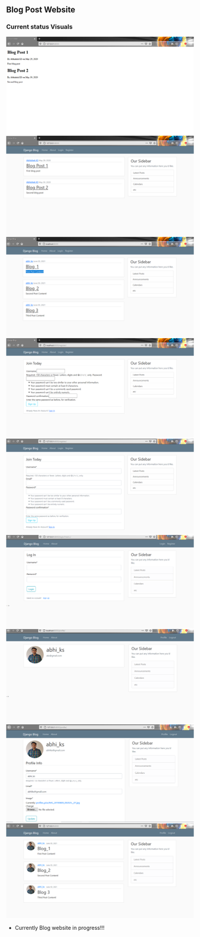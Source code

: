 
## Blog Post Website

### Current status Visuals


![](blog_post_images/1.PNG)
![](blog_post_images/2.PNG)
![](blog_post_images/3.PNG)
![](blog_post_images/4.PNG)
![](blog_post_images/5.PNG)
![](blog_post_images/6.PNG)
![](blog_post_images/7.PNG)
![](blog_post_images/8.PNG)
![](blog_post_images/9.PNG)


- Currently Blog website in progress!!!

